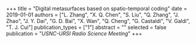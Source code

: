 +++
title = "Digital metasurfaces based on spatio-temporal coding"
date = 2019-01-01
authors = ["L. Zhang", "X. Q. Chen", "S. Liu", "Q. Zhang", "J. Zhao", "J. Y. Dai", "G. D. Bai", "X. Wan", "Q. Cheng", "G. Castaldi", "V. Galdi", "T. J. Cui"]
publication_types = ["1"]
abstract = ""
selected = false
publication = "*USNC-URSI Radio Science Meeting*"
+++

